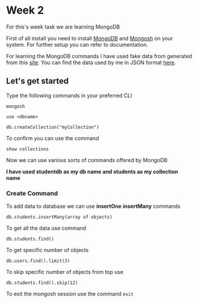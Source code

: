 # Week 2
For this's week task we are learning MongoDB

First of all install you need to install [MongoDB](https://www.mongodb.com/docs/manual/installation/) and [Mongosh](https://www.mongodb.com/docs/manual/installation/) on your system. For further setup you can refer to documentation.

For learning the MongoDB commands I have used fake data from generated from this [site](https://www.mockaroo.com/). You can find the data used by me in JSON format [here](./assets/MOCK_DATA.json). 

## Let's get started

Type the following commands in your preferred CLI
```
mongosh
```
```
use <dbname>
```
```
db.createCollection("myCollection")
```
To confirm you can use the command
```
show collections
```
Now we can use various sorts of commands offered by MongoDB

**I have used studentdb as my db name and students as my collection name**
### Create Command
To add data to database we can use **insertOne** **insertMany** commands
```
db.students.insertMany(array of objects)
```

To get all the data use command
```
db.students.find()
```

To get specific number of objects
```
db.users.find().limit(3)
```

To skip specific number of objects from top use
```
db.students.find().skip(12)
```
To exit the mongosh session use the command ```exit```


